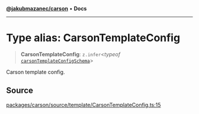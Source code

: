 [**@jakubmazanec/carson**](../README.md) • **Docs**

---

# Type alias: CarsonTemplateConfig

> **CarsonTemplateConfig**: `z.infer`\<_typeof_
> [`carsonTemplateConfigSchema`](../variables/carsonTemplateConfigSchema.md)\>

Carson template config.

## Source

[packages/carson/source/template/CarsonTemplateConfig.ts:15](https://github.com/jakubmazanec/tools/blob/ff982fbbc1a4d22edeaae8b283ad7d8de4b15bd8/packages/carson/source/template/CarsonTemplateConfig.ts#L15)
